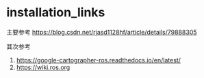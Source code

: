 # installation_links

主要参考
https://blog.csdn.net/rjasd1128hf/article/details/79888305

其次参考
1.  https://google-cartographer-ros.readthedocs.io/en/latest/
2.  https://wiki.ros.org

